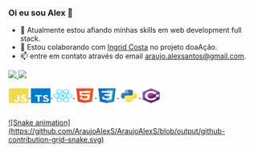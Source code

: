 ### Oi eu sou Alex 👋

- 🌱 Atualmente estou afiando minhas skills em web development full stack.
- 👯 Estou colaborando com <a href="https://github.com/IngridFCosta">Ingrid Costa</a> no projeto doaAção. 
- 📫 entre em contato através do email araujo.alexsantos@gmail.com.

 <div>
  <a href="https://github.com/AraujoAlexS">
  <img height="180em" src="https://github-readme-stats.vercel.app/api?username=AraujoAlexS&show_icons=true&theme=merko&include_all_commits=true&count_private=true"/>
  <img height="180em" src="https://github-readme-stats.vercel.app/api/top-langs/?username=AraujoAlexS&layout=compact&langs_count=7&theme=merko"/>
</div>
  
<div style="display: inline_block"><br>
  <img align="center" alt="Rafa-Js" height="30" width="40" src="https://raw.githubusercontent.com/devicons/devicon/master/icons/javascript/javascript-plain.svg">
  <img align="center" alt="Rafa-Ts" height="30" width="40" src="https://raw.githubusercontent.com/devicons/devicon/master/icons/typescript/typescript-plain.svg">
  <img align="center" alt="Rafa-React" height="30" width="40" src="https://raw.githubusercontent.com/devicons/devicon/master/icons/react/react-original.svg">
  <img align="center" alt="Rafa-HTML" height="30" width="40" src="https://raw.githubusercontent.com/devicons/devicon/master/icons/html5/html5-original.svg">
  <img align="center" alt="Rafa-CSS" height="30" width="40" src="https://raw.githubusercontent.com/devicons/devicon/master/icons/css3/css3-original.svg">
  <img align="center" alt="Rafa-Python" height="30" width="40" src="https://raw.githubusercontent.com/devicons/devicon/master/icons/python/python-original.svg">
  <img align="center" alt="Rafa-Csharp" height="30" width="40" src="https://raw.githubusercontent.com/devicons/devicon/master/icons/csharp/csharp-original.svg">
 </div>
 
 ##
<div> 
  ![Snake animation](https://github.com/AraujoAlexS/AraujoAlexS/blob/output/github-contribution-grid-snake.svg)
</div>
